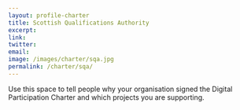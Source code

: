 ```yaml
---
layout: profile-charter
title: Scottish Qualifications Authority
excerpt: 
link: 
twitter: 
email: 
image: /images/charter/sqa.jpg
permalink: /charter/sqa/
---
```


Use this space to tell people why your organisation signed the Digital Participation Charter and which projects you are supporting.